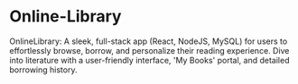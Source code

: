 # Online-Library
OnlineLibrary: A sleek, full-stack app (React, NodeJS, MySQL) for users to effortlessly browse, borrow, and personalize their reading experience. Dive into literature with a user-friendly interface, 'My Books' portal, and detailed borrowing history.
